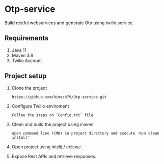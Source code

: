 # Otp-service
Build restful webservices and generate Otp using twilio service.

## Requirements

01) Java 11
02) Maven 3.8 
03) Twilio Account

## Project setup

01) Clone the project

		https://github.com/himash79/Otp-service.git
    
02) Configure Twilio enviroment

		Follow the steps on `Config.txt` file
    
03) Clean and build the project using maven

		open command line (CMD) in project directory and execute 'mvn clean install'
    
04) Open project using intelij / eclipse.
		
05) Expose Rest APIs and retrieve responses.
